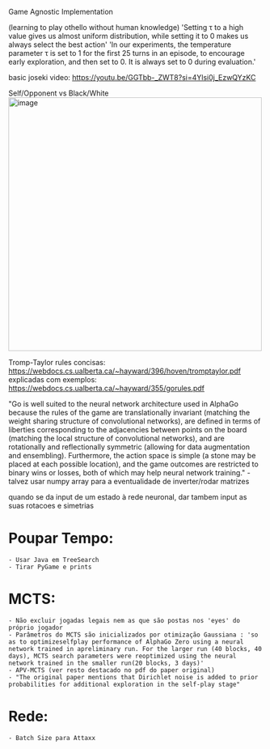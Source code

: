 Game Agnostic Implementation

(learning to play othello without human knowledge)
'Setting τ to a high value gives us almost uniform distribution, while setting it to 0 makes us always select the best action'
'In our experiments, the temperature parameter τ is set to 1 for the first 25 turns in an episode, to encourage early exploration, and then set to 0. It is always set to 0 during evaluation.'  

basic joseki video:
https://youtu.be/GGTbb-_ZWT8?si=4Ylsi0j_EzwQYzKC

Self/Opponent vs Black/White
<img width="501" alt="image" src="https://github.com/tomazcomz/SigmaZero/assets/125892880/1565ce0f-ad0a-45df-a1f7-cf25326a2ec7">

Tromp-Taylor rules
concisas: https://webdocs.cs.ualberta.ca/~hayward/396/hoven/tromptaylor.pdf
explicadas com exemplos: https://webdocs.cs.ualberta.ca/~hayward/355/gorules.pdf

"Go is well suited to the neural network architecture used in AlphaGo because the rules of
the game are translationally invariant (matching the weight sharing structure of convolutional
networks), are defined in terms of liberties corresponding to the adjacencies between points
on the board (matching the local structure of convolutional networks), and are rotationally and
reflectionally symmetric (allowing for data augmentation and ensembling). Furthermore, the
action space is simple (a stone may be placed at each possible location), and the game outcomes
are restricted to binary wins or losses, both of which may help neural network training."  - talvez usar numpy array para a eventualidade de inverter/rodar matrizes

quando se da input de um estado à rede neuronal, dar tambem input as suas rotacoes e simetrias

# Poupar Tempo:

    - Usar Java em TreeSearch
    - Tirar PyGame e prints

# MCTS:
    
    - Não excluir jogadas legais nem as que são postas nos 'eyes' do próprio jogador
    - Parâmetros do MCTS são inicializados por otimização Gaussiana : 'so as to optimizeselfplay performance of AlphaGo Zero using a neural network trained in apreliminary run. For the larger run (40 blocks, 40 days), MCTS search parameters were reoptimized using the neural network trained in the smaller run(20 blocks, 3 days)'
    - APV-MCTS (ver resto destacado no pdf do paper original)
    - "The original paper mentions that Dirichlet noise is added to prior probabilities for additional exploration in the self-play stage"

# Rede:

    - Batch Size para Attaxx